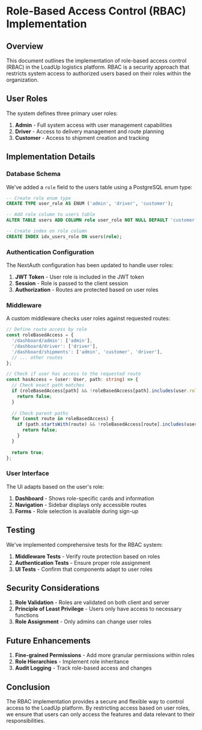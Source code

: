 # Role-Based Access Control (RBAC) Implementation

## Overview

This document outlines the implementation of role-based access control (RBAC) in the LoadUp logistics platform. RBAC is a security approach that restricts system access to authorized users based on their roles within the organization.

## User Roles

The system defines three primary user roles:

1. **Admin** - Full system access with user management capabilities
2. **Driver** - Access to delivery management and route planning
3. **Customer** - Access to shipment creation and tracking

## Implementation Details

### Database Schema

We've added a `role` field to the users table using a PostgreSQL enum type:

```sql
-- Create role enum type
CREATE TYPE user_role AS ENUM ('admin', 'driver', 'customer');

-- Add role column to users table
ALTER TABLE users ADD COLUMN role user_role NOT NULL DEFAULT 'customer';

-- Create index on role column
CREATE INDEX idx_users_role ON users(role);
```

### Authentication Configuration

The NextAuth configuration has been updated to handle user roles:

1. **JWT Token** - User role is included in the JWT token
2. **Session** - Role is passed to the client session
3. **Authorization** - Routes are protected based on user roles

### Middleware

A custom middleware checks user roles against requested routes:

```typescript
// Define route access by role
const roleBasedAccess = {
  '/dashboard/admin': ['admin'],
  '/dashboard/driver': ['driver'],
  '/dashboard/shipments': ['admin', 'customer', 'driver'],
  // ... other routes
};

// Check if user has access to the requested route
const hasAccess = (user: User, path: string) => {
  // Check exact path matches
  if (roleBasedAccess[path] && !roleBasedAccess[path].includes(user.role)) {
    return false;
  }
  
  // Check parent paths
  for (const route in roleBasedAccess) {
    if (path.startsWith(route) && !roleBasedAccess[route].includes(user.role)) {
      return false;
    }
  }
  
  return true;
};
```

### User Interface

The UI adapts based on the user's role:

1. **Dashboard** - Shows role-specific cards and information
2. **Navigation** - Sidebar displays only accessible routes
3. **Forms** - Role selection is available during sign-up

## Testing

We've implemented comprehensive tests for the RBAC system:

1. **Middleware Tests** - Verify route protection based on roles
2. **Authentication Tests** - Ensure proper role assignment
3. **UI Tests** - Confirm that components adapt to user roles

## Security Considerations

1. **Role Validation** - Roles are validated on both client and server
2. **Principle of Least Privilege** - Users only have access to necessary functions
3. **Role Assignment** - Only admins can change user roles

## Future Enhancements

1. **Fine-grained Permissions** - Add more granular permissions within roles
2. **Role Hierarchies** - Implement role inheritance
3. **Audit Logging** - Track role-based access and changes

## Conclusion

The RBAC implementation provides a secure and flexible way to control access to the LoadUp platform. By restricting access based on user roles, we ensure that users can only access the features and data relevant to their responsibilities. 